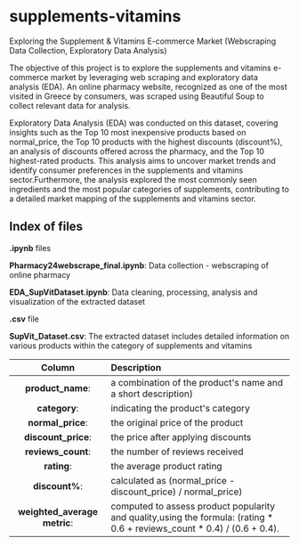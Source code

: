 # supplements-vitamins
Exploring the Supplement &amp; Vitamins E-commerce Market (Webscraping Data Collection, Exploratory Data Analysis)

The objective of this project is to explore the supplements and vitamins e-commerce market by leveraging web scraping and exploratory data analysis (EDA).
An online pharmacy website, recognized as one of the most visited in Greece by consumers, was scraped using Beautiful Soup to collect relevant data for analysis. 

Exploratory Data Analysis (EDA) was conducted on this dataset, covering insights such as the Top 10 most inexpensive products based on normal_price, the Top 10 products with the highest discounts (discount%), an analysis of discounts offered across the pharmacy, and the Top 10 highest-rated products. This analysis aims to uncover market trends and identify consumer preferences in the supplements and vitamins sector.Furthermore, the analysis explored the most commonly seen ingredients and the most popular categories of supplements, contributing to a detailed market mapping of the supplements and vitamins sector.

## Index of files

**.ipynb** files

  **Pharmacy24webscrape_final.ipynb**:  Data collection - webscraping of online pharmacy
  
  **EDA_SupVitDataset.ipynb**:  Data cleaning, processing, analysis and visualization of the extracted dataset
    
**.csv** file

  **SupVit_Dataset.csv**:  The extracted dataset includes detailed information on various products within the category of supplements and vitamins

|**Column**| **Description** |
|:-------:|:-------------------|
|**product_name**:| a combination of the product's name and a short description)
|**category**:| indicating the product's category
|**normal_price**:| the original price of the product
|**discount_price**:| the price after applying discounts
|**reviews_count**:| the number of reviews received
|**rating**:| the average product rating
|**discount%**:| calculated as (normal_price - discount_price) / normal_price)
|**weighted_average metric**:|computed to assess product popularity and quality,using the formula: (rating * 0.6 + reviews_count * 0.4) / (0.6 + 0.4). 
  


